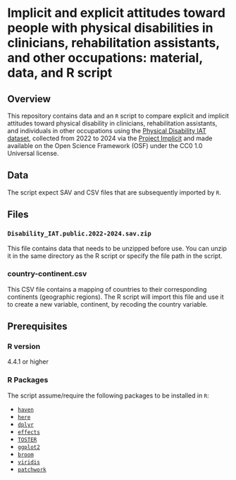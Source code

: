 # Implicit and explicit attitudes toward people with physical disabilities in clinicians, rehabilitation assistants, and other occupations: material, data, and R script

## Overview
This repository contains data and an `R` script to compare explicit and implicit attitudes toward physical disability in clinicians, rehabilitation assistants, and individuals in other occupations using the [Physical Disability IAT dataset](https://doi.org/10.17605/OSF.IO/Y9HIQ), collected from 2022 to 2024 via the [Project Implicit](https://implicit.harvard.edu/implicit/selectatest.html) and made available on the Open Science Framework (OSF) under the CC0 1.0 Universal license.

## Data
The script expect SAV and CSV files that are subsequently imported by `R`.

## Files
### `Disability_IAT.public.2022-2024.sav.zip`
This file contains data that needs to be unzipped before use. You can unzip it in the same directory as the R script or specify the file path in the script. 

### country-continent.csv
This CSV file contains a mapping of countries to their corresponding continents (geographic regions). The R script will import this file and use it to create a new variable, continent, by recoding the country variable.

## Prerequisites
### R version
4.4.1 or higher

### R Packages
The script assume/require the following packages to be installed in `R`:
- [`haven`](https://github.com/hadley/haven)
- [`here`](https://github.com/jennybc/here)
- [`dplyr`](https://github.com/tidyverse/dplyr)
- [`effects`](https://github.com/cran/effects)
- [`TOSTER`](https://github.com/MHaug/TOSTER)
- [`ggplot2`](https://github.com/tidyverse/ggplot2)
- [`broom`](https://github.com/tidymodels/broom)
- [`viridis`](https://github.com/sjmgarnier/viridis)
- [`patchwork`](https://github.com/thomasp85/patchwork)
